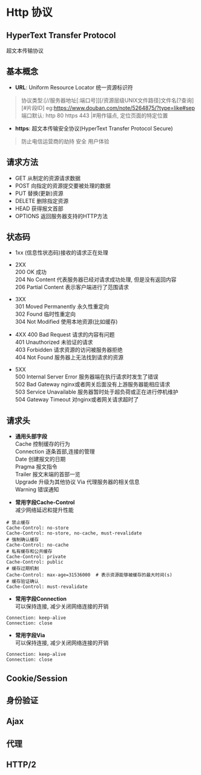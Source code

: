 # Http 协议
## HyperText Transfer Protocol
超文本传输协议

## 基本概念

- **URL**: Uniform Resource Locator 统一资源标识符
> 协议类型:[//服务器地址[:端口号]][/资源层级UNIX文件路径]文件名[?查询][#片段ID]
> eg:https://www.douban.com/note/5264875/?type=like#sep
> 端口默认: http 80 https 443
> |#用作锚点, 定位页面的特定位置

- **https**: 超文本传输安全协议(HyperText Transfer Protocol Secure) 
> 防止电信运营商的劫持
> 安全
> 用户体验


## 请求方法

- GET  从制定的资源请求数据
- POST  向指定的资源提交要被处理的数据   
- PUT  替换(更新)资源
- DELETE  删除指定资源
- HEAD  获得报文首部
- OPTIONS  返回服务器支持的HTTP方法  




## 状态码

- 1xx  (信息性状态码)接收的请求正在处理  

- 2XX  
200 OK 成功  
204 No Content 代表服务器已经对请求成功处理, 但是没有返回内容  
206 Partial Content 表示客户端进行了范围请求  

- 3XX  
301 Moved Permanently 永久性重定向  
302 Found 临时性重定向  
304 Not Modified  使用本地资源(比如缓存)

- 4XX
400 Bad Request 请求的内容有问题  
401 Unauthorized 未验证的请求  
403 Forbidden 请求资源的访问被服务器拒绝  
404 Not Found 服务器上无法找到请求的资源  

- 5XX  
500 Internal Server Error 服务器端在执行请求时发生了错误  
502 Bad Gateway nginx或者网关后面没有上游服务器能相应请求  
503  Service Unavailable 服务器暂时处于超负荷或正在进行停机维护  
504  Gateway Timeout 对nginx或者网关请求超时了  


## 请求头

- **通用头部字段**  
Cache 控制缓存的行为  
Connection 逐条首部,连接的管理  
Date 创建报文的日期  
Pragma 报文指令  
Trailer 报文末端的首部一览  
Upgrade 升级为其他协议
Via 代理服务器的相关信息  
Warning  错误通知

- **常用字段Cache-Control**  
减少网络延迟和提升性能
```
# 禁止缓存  
Cache-Control: no-store
Cache-Control: no-store, no-cache, must-revalidate
# 强制确认缓存
Cache-Control: no-cache
# 私有缓存和公共缓存
Cache-Control: private
Cache-Control: public
# 缓存过期机制
Cache-Control: max-age=31536000  # 表示资源能够被缓存的最大时间(s)
# 缓存验证确认
Cache-Control: must-revalidate
```

- **常用字段Connection**  
可以保持连接, 减少关闭网络连接的开销
```
Connection: keep-alive
Connection: close
```

- **常用字段Via**  
可以保持连接, 减少关闭网络连接的开销
```
Connection: keep-alive
Connection: close
```









## Cookie/Session

## 身份验证

## Ajax  

## 代理

## HTTP/2






 
 
 
 
 
 
 
 
 
 
 
 
 
 